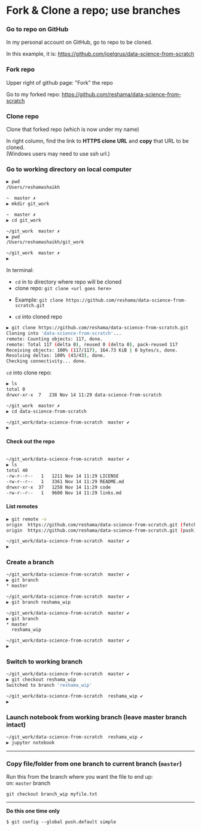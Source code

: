 # Fork & Clone a repo; use branches

### Go to repo on GitHub
In my personal account on GitHub, go to repo to be cloned.

In this example, it is:  https://github.com/joelgrus/data-science-from-scratch

### Fork repo
Upper right of github page:  "Fork" the repo

Go to my forked repo: https://github.com/reshama/data-science-from-scratch

 
### Clone repo
Clone that forked repo (which is now under my name)

In right column, find the link to **HTTPS clone URL** and **copy** that URL to be cloned.  
(Windows users may need to use ssh url.)  

### Go to working directory on local computer
```bash
▶ pwd
/Users/reshamashaikh

~  master ✗                                                                           ◒  
▶ mkdir git_work

~  master ✗                                                                           ◒  
▶ cd git_work

~/git_work  master ✗                                                                  ◒  
▶ pwd
/Users/reshamashaikh/git_work

~/git_work  master ✗                                                                  ◒  
▶ 
```



In terminal: 
* `cd` in to directory where repo will be cloned
* clone repo:   `git clone <url goes here>`
 - Example:  `git clone https://github.com/reshama/data-science-from-scratch.git`
* `cd` into cloned repo
```bash
▶ git clone https://github.com/reshama/data-science-from-scratch.git
Cloning into 'data-science-from-scratch'...
remote: Counting objects: 117, done.
remote: Total 117 (delta 0), reused 0 (delta 0), pack-reused 117
Receiving objects: 100% (117/117), 164.73 KiB | 0 bytes/s, done.
Resolving deltas: 100% (43/43), done.
Checking connectivity... done.
```

`cd` into clone repo:  
```bash
▶ ls
total 0
drwxr-xr-x  7   238 Nov 14 11:29 data-science-from-scratch

~/git_work  master ✗                                                                  ◒  
▶ cd data-science-from-scratch 

~/git_work/data-science-from-scratch  master ✔                                     498d  
▶ 
```

#### Check out the repo
```bash

~/git_work/data-science-from-scratch  master ✔                                     498d  
▶ ls
total 40
-rw-r--r--   1   1211 Nov 14 11:29 LICENSE
-rw-r--r--   1   3361 Nov 14 11:29 README.md
drwxr-xr-x  37   1258 Nov 14 11:29 code
-rw-r--r--   1   9600 Nov 14 11:29 links.md
```

#### List remotes
```bash
▶ git remote -v
origin	https://github.com/reshama/data-science-from-scratch.git (fetch)
origin	https://github.com/reshama/data-science-from-scratch.git (push)

~/git_work/data-science-from-scratch  master ✔                                     498d  
▶ 
```

### Create a branch
```bash
~/git_work/data-science-from-scratch  master ✔                                     498d  
▶ git branch
* master

~/git_work/data-science-from-scratch  master ✔                                     498d  
▶ git branch reshama_wip

~/git_work/data-science-from-scratch  master ✔                                     498d  
▶ git branch
* master
  reshama_wip

~/git_work/data-science-from-scratch  master ✔                                     498d  
▶ 
```

### Switch to working branch
```bash
~/git_work/data-science-from-scratch  master ✔                                     498d  
▶ git checkout reshama_wip
Switched to branch 'reshama_wip'

~/git_work/data-science-from-scratch  reshama_wip ✔                                498d  
▶ 
```

### Launch notebook from working branch (leave master branch intact)
```bash
~/git_work/data-science-from-scratch  reshama_wip ✔                                498d  
▶ jupyter notebook
```

---

### Copy file/folder from one branch to current branch (`master`)

Run this from the branch where you want the file to end up:  
on:  `master` branch
```
git checkout branch_wip myfile.txt
```

---

**Do this one time only**

`$ git config --global push.default simple`




